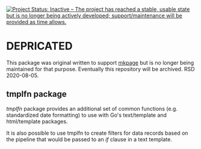 

[![Project Status: Inactive – The project has reached a stable, usable state but is no longer being actively developed; support/maintenance will be provided as time allows.](https://www.repostatus.org/badges/latest/inactive.svg)](https://www.repostatus.org/#inactive)

# DEPRICATED

This package was original written to support [mkpage](https://github.com/caltechlibrary/mkpage) but is no longer being maintained for that purpose.
Eventually this repository will be archived. RSD 2020-08-05.

## tmplfn package

_tmplfn_ package provides an additional set of common functions 
(e.g. standardized date formatting) to use with Go's text/template 
and html/template packages.

It is also possible to use tmplfn to create filters for data records
based on the pipeline that would be passed to an _if_ clause in a text
template.


